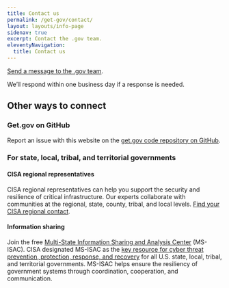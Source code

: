 ```yaml
---
title: Contact us
permalink: /get-gov/contact/
layout: layouts/info-page
sidenav: true
excerpt: Contact the .gov team.
eleventyNavigation:
  title: Contact us
---
```

  

[Send a message to the .gov team](https://docs.google.com/forms/d/e/1FAIpQLSf3UutOU4DgR2vkSdLOZk7ez9oT0cntwU9gZmrI7Zw0fC6XMg/viewform?usp=sf_link). 

We’ll respond within one business day if a response is needed.

## Other ways to connect

### Get.gov on GitHub

Report an issue with this website on the [get&#46;gov code repository on GitHub](https://github.com/cisagov/getgov).

### For state, local, tribal, and territorial governments

#### CISA regional representatives

CISA regional representatives can help you support the security and resilience of critical infrastructure. Our experts collaborate with communities at the regional, state, county, tribal, and local levels. [Find your CISA regional contact](https://www.cisa.gov/about/regions).

#### Information sharing

Join the free [Multi-State Information Sharing and Analysis Center](https://learn.cisecurity.org/ms-isac-registration) (MS-ISAC). CISA designated MS-ISAC as the [key resource for cyber threat prevention, protection, response, and recovery](https://www.cisa.gov/information-sharing-and-awareness) for all U.S. state, local, tribal, and territorial governments. MS-ISAC helps ensure the resiliency of government systems through coordination, cooperation, and communication.
